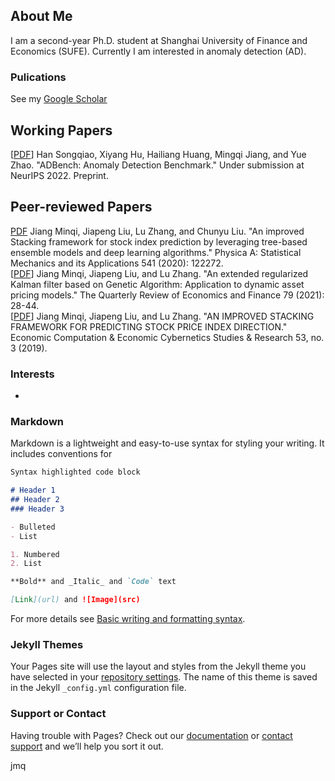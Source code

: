 ## About Me
I am a second-year Ph.D. student at Shanghai University of Finance and Economics (SUFE). Currently I am interested in anomaly detection (AD).

### Pulications
See my [Google Scholar](https://scholar.google.com/citations?user=OBdS69UAAAAJ&hl=en)
## Working Papers
[[PDF]()] Han Songqiao, Xiyang Hu, Hailiang Huang, Mingqi Jiang, and Yue Zhao. "ADBench: Anomaly Detection Benchmark." Under submission at NeurIPS 2022. Preprint.  

## Peer-reviewed Papers
[PDF](https://scholar.google.com/citations?view_op=view_citation&hl=en&user=OBdS69UAAAAJ&citation_for_view=OBdS69UAAAAJ:u-x6o8ySG0sC) Jiang Minqi, Jiapeng Liu, Lu Zhang, and Chunyu Liu. "An improved Stacking framework for stock index prediction by leveraging tree-based ensemble models and deep learning algorithms." Physica A: Statistical Mechanics and its Applications 541 (2020): 122272.  
[[PDF]()] Jiang Minqi, Jiapeng Liu, and Lu Zhang. "An extended regularized Kalman filter based on Genetic Algorithm: Application to dynamic asset pricing models." The Quarterly Review of Economics and Finance 79 (2021): 28-44.  
[[PDF]()] Jiang Minqi, Jiapeng Liu, and Lu Zhang. "AN IMPROVED STACKING FRAMEWORK FOR PREDICTING STOCK PRICE INDEX DIRECTION." Economic Computation & Economic Cybernetics Studies & Research 53, no. 3 (2019).  



### Interests
- 



### Markdown

Markdown is a lightweight and easy-to-use syntax for styling your writing. It includes conventions for

```markdown
Syntax highlighted code block

# Header 1
## Header 2
### Header 3

- Bulleted
- List

1. Numbered
2. List

**Bold** and _Italic_ and `Code` text

[Link](url) and ![Image](src)
```

For more details see [Basic writing and formatting syntax](https://docs.github.com/en/github/writing-on-github/getting-started-with-writing-and-formatting-on-github/basic-writing-and-formatting-syntax).

### Jekyll Themes

Your Pages site will use the layout and styles from the Jekyll theme you have selected in your [repository settings](https://github.com/Minqi824/minqi.github.io/settings/pages). The name of this theme is saved in the Jekyll `_config.yml` configuration file.

### Support or Contact

Having trouble with Pages? Check out our [documentation](https://docs.github.com/categories/github-pages-basics/) or [contact support](https://support.github.com/contact) and we’ll help you sort it out.

jmq
